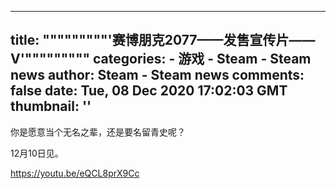 
---
title: """""""""'赛博朋克2077——发售宣传片——V'"""""""""
categories: 
    - 游戏
    - Steam - Steam news
author: Steam - Steam news
comments: false
date: Tue, 08 Dec 2020 17:02:03 GMT
thumbnail: ''
---

<div>   
你是愿意当个无名之辈，还是要名留青史呢？

12月10日见。

https://youtu.be/eQCL8prX9Cc  
</div>
            